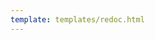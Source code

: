 ```yaml
---
template: templates/redoc.html
---
```


<redoc spec-url='{{base_path}}/apis/restapis/self-sign-up.yaml'></redoc>
<script src="https://cdn.jsdelivr.net/npm/redoc@next/bundles/redoc.standalone.js"> </script>
